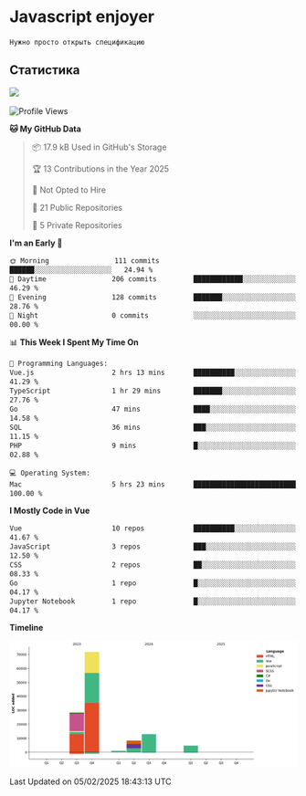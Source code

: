 # Javascript enjoyer

```
Нужно просто открыть спецификацию
```

## Статистика

<img height="202px" src="https://github-readme-stats.vercel.app/api/top-langs/?username=esavenko&hide=html&hide_title=true&hide_border=true&layout=compact&langs_count=8&exclude_repo=,Redventures-Movie-Quotes&theme=dark&text_color=010101&bg_color=fff9dd&show_icons=true"/>

<!--START_SECTION:waka-->
![Profile Views](http://img.shields.io/badge/Profile%20Views-6-blue)

**🐱 My GitHub Data** 

> 📦 17.9 kB Used in GitHub's Storage 
 > 
> 🏆 13 Contributions in the Year 2025
 > 
> 🚫 Not Opted to Hire
 > 
> 📜 21 Public Repositories 
 > 
> 🔑 5 Private Repositories 
 > 
**I'm an Early 🐤** 

```text
🌞 Morning                111 commits         ██████░░░░░░░░░░░░░░░░░░░   24.94 % 
🌆 Daytime                206 commits         ████████████░░░░░░░░░░░░░   46.29 % 
🌃 Evening                128 commits         ███████░░░░░░░░░░░░░░░░░░   28.76 % 
🌙 Night                  0 commits           ░░░░░░░░░░░░░░░░░░░░░░░░░   00.00 % 
```


📊 **This Week I Spent My Time On** 

```text
💬 Programming Languages: 
Vue.js                   2 hrs 13 mins       ██████████░░░░░░░░░░░░░░░   41.29 % 
TypeScript               1 hr 29 mins        ███████░░░░░░░░░░░░░░░░░░   27.76 % 
Go                       47 mins             ████░░░░░░░░░░░░░░░░░░░░░   14.58 % 
SQL                      36 mins             ███░░░░░░░░░░░░░░░░░░░░░░   11.15 % 
PHP                      9 mins              █░░░░░░░░░░░░░░░░░░░░░░░░   02.88 % 

💻 Operating System: 
Mac                      5 hrs 23 mins       █████████████████████████   100.00 % 
```

**I Mostly Code in Vue** 

```text
Vue                      10 repos            ██████████░░░░░░░░░░░░░░░   41.67 % 
JavaScript               3 repos             ███░░░░░░░░░░░░░░░░░░░░░░   12.50 % 
CSS                      2 repos             ██░░░░░░░░░░░░░░░░░░░░░░░   08.33 % 
Go                       1 repo              █░░░░░░░░░░░░░░░░░░░░░░░░   04.17 % 
Jupyter Notebook         1 repo              █░░░░░░░░░░░░░░░░░░░░░░░░   04.17 % 
```



**Timeline**

![Lines of Code chart](https://raw.githubusercontent.com/esavenko/esavenko/master/assets/bar_graph.png)


 Last Updated on 05/02/2025 18:43:13 UTC
<!--END_SECTION:waka-->
